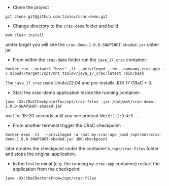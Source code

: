 
- Clone the project

```
git clone git@github.com:tzolov/crac-demo.git
```

- Change directory to the `crac-demo` folder and build:

```
mvn clean install
```

under target you will see the `crac-demo-1.0.0-SNAPSHOT-shaded.jar` ubber jar.


- From within the `crac-demo` folder run the `java_17_crac` container:

```
docker run --network "host" -it --privileged --rm --name=my-crac-app -v $(pwd)/target:/opt/mnt tzolov/java_17_crac:latest /bin/bash
```

The `java_17_crac` uses Ububu22.04 and pre-installs JDK 17 CRaC + 5.

- Start the crac-demo application inside the running container:

```
java -XX:CRaCCheckpointTo=/opt/crac-files -jar /opt/mnt/crac-demo-1.0.0-SNAPSHOT-shaded.jar
```

wait for 15-20 seconds until you see printout like `0:1:2:3:4:5...`

- From another terminal trigger the CRaC checkpoint:

```
docker exec -it  --privileged -u root my-crac-app jcmd /opt/mnt/crac-demo-1.0.0-SNAPSHOT-shaded.jar JDK.checkpoint
```
later creates the checkpoint under the container's `/opt/crac-files` folder and stops the original application.

- In the first terminal (e.g. the running `my-crac-app` container) restart the application from the checkpoint:

```
java -XX:CRaCRestoreFrom=/opt/crac-files
```

